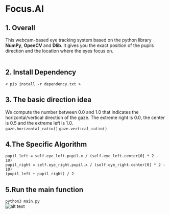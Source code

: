 # Focus.AI 
## **1. Overall**<br/>
This webcam-based eye tracking system based on the python library **NumPy**, **OpenCV** and **Dlib**. It gives you the exact position of the pupils direction and the location where the eyes focus on.<br/>
<br/>
## **2. Install Dependency**<br/>
`< pip install -r dependency.txt >`<br/>
## **3. The basic direction idea** <br/>
We compute the number between 0.0 and 1.0 that indicates the horizontal/vertical direction of the gaze. The extreme right is 0.0, the center is 0.5 and the extreme left is 1.0. <br/>
`gaze.horizontal_ratio()` `gaze.vertical_ratio()` <br/>
## **4.The Specific Algorithm**<br/>
`pupil_left = self.eye_left.pupil.x / (self.eye_left.center[0] * 2 - 10)` <br/>
`pupil_right = self.eye_right.pupil.x / (self.eye_right.center[0] * 2 - 10)` <br/>
`(pupil_left + pupil_right) / 2` <br/>
## **5.Run the main function**<br/>
`python3 main.py` <br/>
![alt text](http://url/to/img.png)
